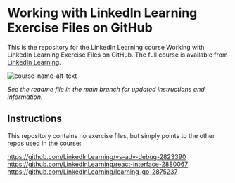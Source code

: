 # Working with LinkedIn Learning Exercise Files on GitHub
This is the repository for the LinkedIn Learning course Working with LinkedIn Learning Exercise Files on GitHub. The full course is available from [LinkedIn Learning][lil-course-url].

![course-name-alt-text][lil-thumbnail-url] 

_See the readme file in the main branch for updated instructions and information._
## Instructions
This repository contains no exercise files, but simply points to the other repos used in the course:

https://github.com/LinkedInLearning/vs-adv-debug-2823390
https://github.com/LinkedInLearning/react-interface-2880067
https://github.com/LinkedInLearning/learning-go-2875237


[0]: # (Replace these placeholder URLs with actual course URLs)

[lil-course-url]: https://www.linkedin.com/learning/
[lil-thumbnail-url]: http://

